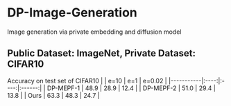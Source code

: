 # DP-Image-Generation
Image generation via private embedding and diffusion model
## Public Dataset: ImageNet, Private Dataset: CIFAR10
Accuracy on test set of CIFAR10
|           | e=10 |  e=1 | e=0.02 |
|-----------|:----:|:----:|:------:|
| DP-MEPF-1 | 48.9 | 28.9 |  12.4  |
| DP-MEPF-2 | 51.0 | 29.4 |  13.8  |
| Ours      | 63.3 | 48.3 |  24.7  |

